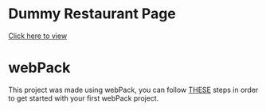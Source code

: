 # Dummy Restaurant Page
[Click here to view](https://cxnz.github.io/dummy-restaurant-page/)

# webPack
This project was made using webPack, you can follow [THESE](https://webpack.js.org/guides/getting-started/) steps in order to get started with your first webPack project.
